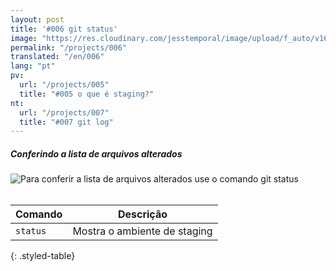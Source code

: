 ```yaml
---
layout: post
title: '#006 git status'
image: "https://res.cloudinary.com/jesstemporal/image/upload/f_auto/v1642878670/gitfichas/pt/006/thumbnail_asvztm.jpg"
permalink: "/projects/006"
translated: "/en/006"
lang: "pt"
pv:
  url: "/projects/005"
  title: "#005 o que é staging?"
nt:
  url: "/projects/007"
  title: "#007 git log"
---
```

##### Conferindo a lista de arquivos alterados

<img alt="Para conferir a lista de arquivos alterados use o comando git status" src="https://res.cloudinary.com/jesstemporal/image/upload/v1642878671/gitfichas/pt/006/full_h8afms.jpg"><br><br>

| Comando | Descrição |
|---------|-------------|
| `status` | Mostra o ambiente de staging |
{: .styled-table}
